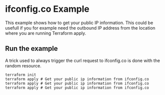 # ifconfig.co Example

This example shows how to get your public IP information. This could be usefull if you for example need the outbound IP address from the location where you are running Terraform apply.

## Run the example

A trick used to always trigger the curl request to ifconfig.co is done with the random resource.

```shell
terraform init
terraform apply # Get your public ip information from ifconfig.co
terraform apply # Get your public ip information from ifconfig.co
terraform apply # Get your public ip information from ifconfig.co
```
